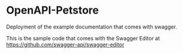 # OpenAPI-Petstore
Deployment of the example documentation that comes with swagger.

This is the sample code that comes with the Swagger Editor at https://github.com/swagger-api/swagger-editor

